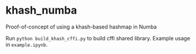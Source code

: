 # khash_numba
Proof-of-concept of using a khash-based hashmap in Numba

Run `python build_khash_cffi.py` to build cffi shared library. Example usage in `example.ipynb`. 
